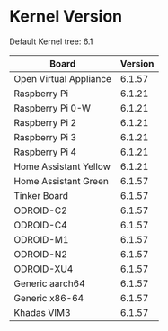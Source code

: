 
# Kernel Version

Default Kernel tree: 6.1

| Board | Version |
|-------|---------|
| Open Virtual Appliance | 6.1.57 |
| Raspberry Pi | 6.1.21 |
| Raspberry Pi 0-W | 6.1.21 |
| Raspberry Pi 2 | 6.1.21 |
| Raspberry Pi 3 | 6.1.21 |
| Raspberry Pi 4 | 6.1.21 |
| Home Assistant Yellow | 6.1.21 |
| Home Assistant Green | 6.1.57 |
| Tinker Board | 6.1.57 |
| ODROID-C2 | 6.1.57 |
| ODROID-C4 | 6.1.57 |
| ODROID-M1 | 6.1.57 |
| ODROID-N2 | 6.1.57 |
| ODROID-XU4 | 6.1.57 |
| Generic aarch64 | 6.1.57 |
| Generic x86-64 | 6.1.57 |
| Khadas VIM3 | 6.1.57 |
